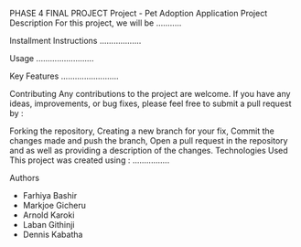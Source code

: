 PHASE 4 FINAL PROJECT
Project - Pet Adoption Application
Project Description
For this project, we will be ...........

Installment Instructions
..................

Usage
.........................

Key Features
.........................

Contributing
Any contributions to the project are welcome. If you have any ideas, improvements, or bug fixes, please feel free to submit a pull request by :

Forking the repository,
Creating a new branch for your fix,
Commit the changes made and push the branch,
Open a pull request in the repository and as well as providing a description of the changes.
Technologies Used
This project was created using :
................

Authors
- Farhiya Bashir
- Markjoe Gicheru
- Arnold Karoki
- Laban Githinji
- Dennis Kabatha
